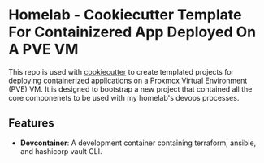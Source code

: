 # Homelab - Cookiecutter Template For Containizered App Deployed On A PVE VM

This repo is used with [cookiecutter](https://github.com/cookiecutter/cookiecutter) to create templated projects for deploying containerized applications on a Proxmox Virtual Environment (PVE) VM. It is designed to bootstrap a new project that contained all the core componenets to be used with my homelab's devops processes.

## Features
- **Devcontainer**: A development container containing terraform, ansible, and hashicorp vault CLI.